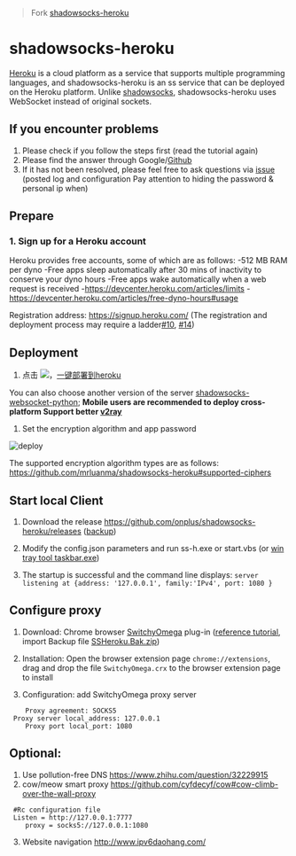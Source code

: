 > Fork [shadowsocks-heroku](https://github.com/mrluanma/shadowsocks-heroku)

# shadowsocks-heroku
[Heroku](https://www.heroku.com/) is a cloud platform as a service that supports multiple programming languages, and shadowsocks-heroku is an ss service that can be deployed on the Heroku platform.
Unlike [shadowsocks](https://github.com/clowwindy/shadowsocks), shadowsocks-heroku uses WebSocket instead of original sockets.

## If you encounter problems
1. Please check if you follow the steps first (read the tutorial again)
2. Please find the answer through Google/[Github](https://github.com/itahseen/socks5-heroku/search?utf8=%E2%9C%93&q=&type=)
3. If it has not been resolved, please feel free to ask questions via [issue](https://github.com/onplus/shadowsocks-heroku/issues?q=is%3Aissue+is%3Aclosed+label%3Asolved) (posted log and configuration Pay attention to hiding the password & personal ip when)

## Prepare

### 1. Sign up for a Heroku account
Heroku provides free accounts, some of which are as follows:
-512 MB RAM per dyno
-Free apps sleep automatically after 30 mins of inactivity to conserve your dyno hours
-Free apps wake automatically when a web request is received
-https://devcenter.heroku.com/articles/limits
-https://devcenter.heroku.com/articles/free-dyno-hours#usage

Registration address: https://signup.heroku.com/ (The registration and deployment process may require a ladder[#10](https://github.com/onplus/shadowsocks-heroku/issues/10), [#14]( https://github.com/onplus/shadowsocks-heroku/issues/14))

## Deployment
1. 点击 [![](https://www.herokucdn.com/deploy/button.png)](https://heroku.com/deploy?template=https://github.com/onplus/shadowsocks-heroku/tree/re)，[一键部署到heroku](https://heroku.com/deploy?template=https://github.com/onplus/shadowsocks-heroku/tree/re)
  
 You can also choose another version of the server [shadowsocks-websocket-python](https://github.com/onplus/shadowsocks-websocket-python/blob/deploy/README.md); **Mobile users are recommended to deploy cross-platform Support better [v2ray](https://github.com/onplus/v2hero)**
1. Set the encryption algorithm and app password

![deploy](https://user-images.githubusercontent.com/31188782/31343896-ab0a868a-ad43-11e7-8a83-369cf5e385b0.jpg)

[](https://user-images.githubusercontent.com/31188782/31310674-e783c9e4-abce-11e7-87d2-48f328e74169.JPG)

The supported encryption algorithm types are as follows: https://github.com/mrluanma/shadowsocks-heroku#supported-ciphers

## Start local Client
1. Download the release https://github.com/onplus/shadowsocks-heroku/releases ([backup](https://github.com/onplus/archive/tree/master/tool))

2. Modify the config.json parameters and run ss-h.exe or start.vbs (or [win tray tool taskbar.exe](https://github.com/onplus/shadowsocks-heroku/issues/39))

5. The startup is successful and the command line displays: `server listening at {address: '127.0.0.1', family:'IPv4', port: 1080 }`

## Configure proxy
1. Download: Chrome browser [SwitchyOmega](https://github.com/FelisCatus/SwitchyOmega/releases) plug-in ([reference tutorial](https://github.com/FelisCatus/SwitchyOmega/wiki/GFWList), import Backup file [SSHeroku.Bak.zip](https://github.com/onplus/shadowsocks-heroku/files/1371313/SSHeroku.zip))

2. Installation: Open the browser extension page `chrome://extensions`, drag and drop the file `SwitchyOmega.crx` to the browser extension page to install

3. Configuration: add SwitchyOmega proxy server
```
    Proxy agreement: SOCKS5
 Proxy server local_address: 127.0.0.1
    Proxy port local_port: 1080
```
    
## Optional:
1. Use pollution-free DNS https://www.zhihu.com/question/32229915
2. cow/meow smart proxy https://github.com/cyfdecyf/cow#cow-climb-over-the-wall-proxy
```
 #Rc configuration file
 Listen = http://127.0.0.1:7777
    proxy = socks5://127.0.0.1:1080
```
3. Website navigation http://www.ipv6daohang.com/
